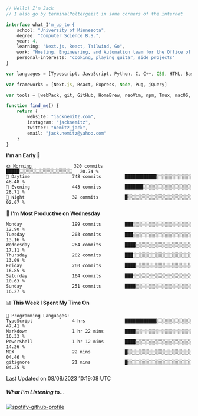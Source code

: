 ```typescript
// Hello! I'm Jack
// I also go by terminalPoltergeist in some corners of the internet

interface what_I'm_up_to {
    school: "University of Minnesota",
    degree: "Computer Science B.S.",
    year: 4,
    learning: "Next.js, React, Tailwind, Go",
    work: "Hosting, Engineering, and Automation team for the Office of Information Technology at UMN",
    personal-interests: "cooking, playing guitar, side projects"
}

var languages = [Typescript, JavaScript, Python, C, C++, CSS, HTML, Bash, VimScript]

var frameworks = [Next.js, React, Express, Node, Pug, jQuery]

var tools = [webPack, git, GitHub, HomeBrew, neoVim, npm, Tmux, macOS, Ubuntu, Docker, Nginx, Cloudflare, DigitalOcean]

function find_me() {
    return {
        website: "jacknemitz.com",
        instagram: "jacknemitz",
        twitter: "nemitz_jack",
        email: "jack.nemitz@yahoo.com"
    }
}
```

<!--START_SECTION:waka-->
**I'm an Early 🐤** 

```text
🌞 Morning                320 commits         █████░░░░░░░░░░░░░░░░░░░░   20.74 % 
🌆 Daytime                748 commits         ████████████░░░░░░░░░░░░░   48.48 % 
🌃 Evening                443 commits         ███████░░░░░░░░░░░░░░░░░░   28.71 % 
🌙 Night                  32 commits          █░░░░░░░░░░░░░░░░░░░░░░░░   02.07 % 
```
📅 **I'm Most Productive on Wednesday** 

```text
Monday                   199 commits         ███░░░░░░░░░░░░░░░░░░░░░░   12.90 % 
Tuesday                  203 commits         ███░░░░░░░░░░░░░░░░░░░░░░   13.16 % 
Wednesday                264 commits         ████░░░░░░░░░░░░░░░░░░░░░   17.11 % 
Thursday                 202 commits         ███░░░░░░░░░░░░░░░░░░░░░░   13.09 % 
Friday                   260 commits         ████░░░░░░░░░░░░░░░░░░░░░   16.85 % 
Saturday                 164 commits         ███░░░░░░░░░░░░░░░░░░░░░░   10.63 % 
Sunday                   251 commits         ████░░░░░░░░░░░░░░░░░░░░░   16.27 % 
```


📊 **This Week I Spent My Time On** 

```text
💬 Programming Languages: 
TypeScript               4 hrs               ████████████░░░░░░░░░░░░░   47.41 % 
Markdown                 1 hr 22 mins        ████░░░░░░░░░░░░░░░░░░░░░   16.33 % 
PowerShell               1 hr 12 mins        ████░░░░░░░░░░░░░░░░░░░░░   14.26 % 
MDX                      22 mins             █░░░░░░░░░░░░░░░░░░░░░░░░   04.46 % 
gitignore                21 mins             █░░░░░░░░░░░░░░░░░░░░░░░░   04.25 % 
```


 Last Updated on 08/08/2023 10:19:08 UTC
<!--END_SECTION:waka-->

##### What I'm Listening to...

[![spotify-github-profile](https://spotify-github-profile.vercel.app/api/view?uid=jack.nemitz&cover_image=true&show_offline=true&bar_color=53b14f&bar_color_cover=false&background_color=121212FF)](https://spotify-github-profile.vercel.app/api/view?uid=jack.nemitz&redirect=true)

